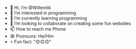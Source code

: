 - 👋 Hi, I’m @Willemilk
- 👀 I’m interested in programming
- 🌱 I’m currently learning programming
- 💞️ I’m looking to collaborate on creating some fun websites
- 📫 How to reach me Phone
- 😄 Pronouns: He/Him
- ⚡ Fun fact: "😊😊😊"

